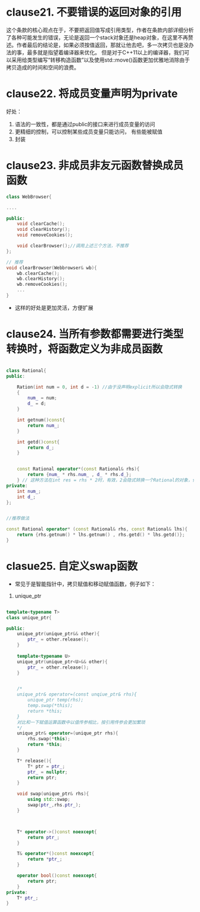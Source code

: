 <!--
 * @Author: zzzzztw
 * @Date: 2023-03-06 08:59:15
 * @LastEditors: Do not edit
 * @LastEditTime: 2023-04-03 14:07:20
 * @FilePath: /cpptest/Effectivecpp/clause21.md
-->
# clause21. 不要错误的返回对象的引用

这个条款的核心观点在于，不要把返回值写成引用类型，作者在条款内部详细分析了各种可能发生的错误，无论是返回一个stack对象还是heap对象，在这里不再赘述。作者最后的结论是，如果必须按值返回，那就让他去吧，多一次拷贝也是没办法的事，最多就是指望着编译器来优化。
但是对于C++11以上的编译器，我们可以采用给类型编写“转移构造函数”以及使用std::move()函数更加优雅地消除由于拷贝造成的时间和空间的浪费。

# clause22. 将成员变量声明为private

好处：  
1. 语法的一致性，都是通过public的接口来进行成员变量的访问
2. 更精细的控制，可以控制某些成员变量只能访问， 有些能被赋值
3. 封装

# clause23. 非成员非友元函数替换成员函数

```cpp
class WebBrowser{

....

public:
    void clearCache();
    void clearHistory();
    void removeCookies();

    void clearBrowser();//调用上述三个方法，不推荐
};

// 推荐
void clearBrowser(Webbrowser& wb){
    wb.clearCache();
    wb.clearHistory();
    wb.removeCookies();
    ...
}

```
* 这样的好处是更加灵活，方便扩展

# clause24. 当所有参数都需要进行类型转换时，将函数定义为非成员函数


```cpp

class Rational{
public:

    Ration(int num = 0, int d = -1) //由于没声明explicit所以会隐式转换
    {
        num_ = num;
        d_ = d;
    }

    int getnum()const{
        return num_;
    }

    int getd()const{
        return d_;
    }


    const Rational operator*(const Rational& rhs){
        return {num_ * rhs.num_ , d_ * rhs.d_};
    } // 这种方法在int res = rhs * 2时，有效，2会隐式转换一个Rational的对象，但 2* Rational这种形式就会报错，除非友元
private:
    int num_;
    int d_;
};


//推荐做法

const Rational operator* (const Rational& rhs, const Rational& lhs){
    return {rhs.getnum() * lhs.getnum() , rhs.getd() * lhs.getd()};
}
```

# clasue25. 自定义swap函数
* 常见于是智能指针中，拷贝赋值和移动赋值函数，例子如下：
  
1. unique_ptr
```cpp

template<typename T>
class unique_ptr{

public:
    unique_ptr(unique_ptr&& other){
        ptr_ = other.release();
    }
    
    template<typename U>
    unique_ptr(unique_ptr<U>&& other){
        ptr_ = other.release();
    }


    /*
    unique_ptr& operator=(const unqiue_ptr& rhs){
        unique_ptr temp(rhs);
        temp.swap(*this);
        return *this;
    }
    对比和一下赋值运算函数中以值传参相比，按引用传参会更加繁琐
    */
    unique_ptr& operator=(unique_ptr rhs){
        rhs.swap(*this);
        return *this;
    }

    T* release(){
        T* ptr = ptr_;
        ptr_ = nullptr;
        return ptr;
    }

    void swap(unique_ptr& rhs){
        using std::swap;
        swap(ptr_,rhs.ptr_);
    }



    T* operator->()const noexcept{
        return ptr_;
    }

    T& operator*()const noexcept{
        return *ptr_;
    }

    operator bool()const noexcept{
        return ptr;
    }
private:
    T* ptr_;
}


```